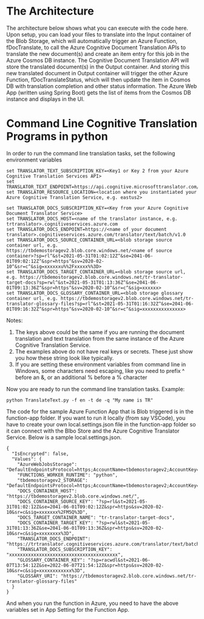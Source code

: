 # The Architecture
The architecture below shows what you can execute with the code here. Upon setup, you can load your files to translate into the Input container of the Blob Storage, which will automatically trigger an Azure Function, fDocTranslate, to call the Azure Cognitive Document Translation APIs to translate the new document(s) and create an item entry for this job in the Azure Cosmos DB instance. The Cognitive Document Translation API will store the translated document(s) in the Output container. And storing this new translated document in Output container will trigger the other Azure Function, fDocTranslateStatus, which will then update the item in Cosmos DB with translation completion and other status information. The Azure Web App (written using Spring Boot) gets the list of items from the Cosmos DB instance and displays in the UI.



# Command Line Cognitive Translation Programs in python

In order to run the command line translation tasks, set the following environment variables 

```
set TRANSLATOR_TEXT_SUBSCRIPTION_KEY=<Key1 or Key 2 from your Azure Cognitive Translation Services API>
set TRANSLATOR_TEXT_ENDPOINT=https://api.cognitive.microsofttranslator.com/
set TRANSLATOR_RESOURCE_LOCATION=<location where you instantiated your Azure Cognitive Translation Service, e.g. eastus2>

set TRANSLATOR_DOCS_SUBSCRIPTION_KEY=<Key from your Azure Cognitive Document Translator Service>
set TRANSLATOR_DOCS_HOST=<name of the translator instance, e.g. trtranslator>.cognitiveservices.azure.com
set TRANSLATOR_DOCS_ENDPOINT=https://<name of your document translator>.cognitiveservices.azure.com/translator/text/batch/v1.0
set TRANSLATOR_DOCS_SOURCE_CONTAINER_URL=<blob storage source container url, e.g. https://tbdemostoragev2.blob.core.windows.net/<name of source container>?sp=rl^&st=2021-05-31T01:02:12Z^&se=2041-06-01T09:02:12Z^&spr=https^&sv=2020-02-10^&sr=c^&sig=xxxxxxu%%2Fxxxxx%%3D>
set TRANSLATOR_DOCS_TARGET_CONTAINER_URL=<blob storage source url, e.g. https://tbdemostoragev2.blob.core.windows.net/tr-translator-target-docs?sp=rwl^&st=2021-05-31T01:13:36Z^&se=2041-06-01T09:13:36Z^&spr=https^&sv=2020-02-10^&sr=c^&sig=xxxxxx>
set TRANSLATOR_DOCS_GLOSSARY_CONTAINER_URL=<blob storage glossary container url, e.g. https://tbdemostoragev2.blob.core.windows.net/tr-translator-glossary-files?sp=rl^&st=2021-05-31T01:16:32Z^&se=2041-06-01T09:16:32Z^&spr=https^&sv=2020-02-10^&sr=c^&sig=xxxxxxxxxxxxxxx>
```
Notes: 
1. The keys above could be the same if you are running the document translation and text translation from the same instance of the Azure Cognitive Translation Service.
2. The examples above do not have real keys or secrets. These just show you how these string look like typically. 
3. If you are setting these environment variables from command line in Windows, some characters need escaping, like you need to prefix ^ before an &, or an additional % before a % character

Now you are ready to run the command line translation tasks.
Example: 
```
python TranslateText.py -f en -t de -q "My name is TR"
```
The code for the sample Azure Function App that is Blob triggered is in the function-app folder. If you want to run it locally (from say VSCode), you have to create your own local.settings.json file in the function-app folder so it can connect with the Blbo Store and the Azure Cognitive Translator Service. Below is a sample local.settings.json.
```
{
  "IsEncrypted": false,
  "Values": {
    "AzureWebJobsStorage": "DefaultEndpointsProtocol=https;AccountName=tbdemostoragev2;AccountKey=xxxxxxxxxx==;EndpointSuffix=core.windows.net",
    "FUNCTIONS_WORKER_RUNTIME": "python",
    "tbdemostoragev2_STORAGE": "DefaultEndpointsProtocol=https;AccountName=tbdemostoragev2;AccountKey=xxxxxxxxxx==;EndpointSuffix=core.windows.net",
    "DOCS_CONTAINER_HOST": "https://tbdemostoragev2.blob.core.windows.net/",
    "DOCS_CONTAINER_SOURCE_KEY": "?sp=rl&st=2021-05-31T01:02:12Z&se=2041-06-01T09:02:12Z&spr=https&sv=2020-02-10&sr=c&sig=xxxxxxx%2FM5Q%3D",
    "DOCS_TARGET_CONTAINER_NAME": "tr-translator-target-docs",
    "DOCS_CONTAINER_TARGET_KEY": "?sp=rwl&st=2021-05-31T01:13:36Z&se=2041-06-01T09:13:36Z&spr=https&sv=2020-02-10&sr=c&sig=xxxxxxxx%3D",
    "TRANSLATOR_DOCS_ENDPOINT": "https://trtranslator.cognitiveservices.azure.com/translator/text/batch/v1.0",
    "TRANSLATOR_DOCS_SUBSCRIPTION_KEY": "xxxxxxxxxxxxxxxxxxxxxxxxxxxxxxxxxxxxxxxx",
    "GLOSSARY_CONTAINER_KEY": "?sp=racwdl&st=2021-06-07T13:54:12Z&se=2022-06-07T21:54:12Z&spr=https&sv=2020-02-10&sr=c&sig=xxxxxxxxxxxx%3D",
    "GLOSSARY_URI": "https://tbdemostoragev2.blob.core.windows.net/tr-translator-glossary-files"
  }
}
```
And when you run the function in Azure, you need to have the above variables set in App Setting for the Function App.
